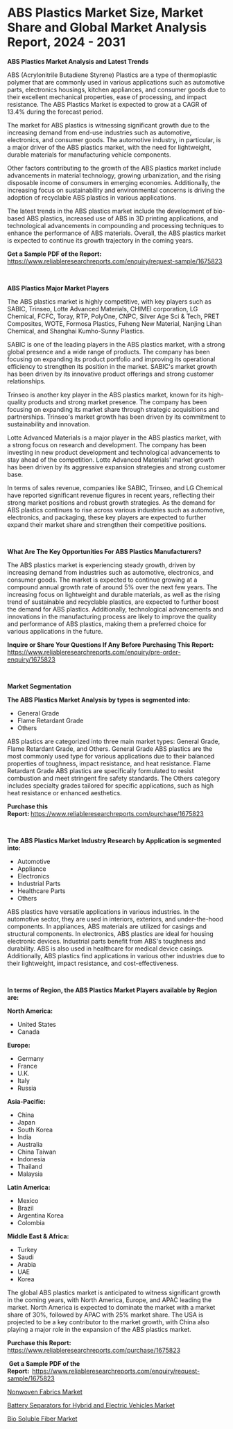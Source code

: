 <p><h1>ABS Plastics Market Size, Market Share and Global Market Analysis Report, 2024 - 2031</h1></p><p><strong>ABS Plastics Market Analysis and Latest Trends</strong></p>
<p><p>ABS (Acrylonitrile Butadiene Styrene) Plastics are a type of thermoplastic polymer that are commonly used in various applications such as automotive parts, electronics housings, kitchen appliances, and consumer goods due to their excellent mechanical properties, ease of processing, and impact resistance. The ABS Plastics Market is expected to grow at a CAGR of 13.4% during the forecast period.</p><p>The market for ABS plastics is witnessing significant growth due to the increasing demand from end-use industries such as automotive, electronics, and consumer goods. The automotive industry, in particular, is a major driver of the ABS plastics market, with the need for lightweight, durable materials for manufacturing vehicle components.</p><p>Other factors contributing to the growth of the ABS plastics market include advancements in material technology, growing urbanization, and the rising disposable income of consumers in emerging economies. Additionally, the increasing focus on sustainability and environmental concerns is driving the adoption of recyclable ABS plastics in various applications.</p><p>The latest trends in the ABS plastics market include the development of bio-based ABS plastics, increased use of ABS in 3D printing applications, and technological advancements in compounding and processing techniques to enhance the performance of ABS materials. Overall, the ABS plastics market is expected to continue its growth trajectory in the coming years.</p></p>
<p><strong>Get a Sample PDF of the Report:&nbsp;</strong> <a href="https://www.reliableresearchreports.com/enquiry/request-sample/1675823">https://www.reliableresearchreports.com/enquiry/request-sample/1675823</a></p>
<p>&nbsp;</p>
<p><strong>ABS Plastics Major Market Players</strong></p>
<p><p>The ABS plastics market is highly competitive, with key players such as SABIC, Trinseo, Lotte Advanced Materials, CHIMEI corporation, LG Chemical, FCFC, Toray, RTP, PolyOne, CNPC, Silver Age Sci & Tech, PRET Composites, WOTE, Formosa Plastics, Fuheng New Material, Nanjing Lihan Chemical, and Shanghai Kumho-Sunny Plastics.</p><p>SABIC is one of the leading players in the ABS plastics market, with a strong global presence and a wide range of products. The company has been focusing on expanding its product portfolio and improving its operational efficiency to strengthen its position in the market. SABIC's market growth has been driven by its innovative product offerings and strong customer relationships.</p><p>Trinseo is another key player in the ABS plastics market, known for its high-quality products and strong market presence. The company has been focusing on expanding its market share through strategic acquisitions and partnerships. Trinseo's market growth has been driven by its commitment to sustainability and innovation.</p><p>Lotte Advanced Materials is a major player in the ABS plastics market, with a strong focus on research and development. The company has been investing in new product development and technological advancements to stay ahead of the competition. Lotte Advanced Materials' market growth has been driven by its aggressive expansion strategies and strong customer base.</p><p>In terms of sales revenue, companies like SABIC, Trinseo, and LG Chemical have reported significant revenue figures in recent years, reflecting their strong market positions and robust growth strategies. As the demand for ABS plastics continues to rise across various industries such as automotive, electronics, and packaging, these key players are expected to further expand their market share and strengthen their competitive positions.</p></p>
<p>&nbsp;</p>
<p><strong>What Are The Key Opportunities For ABS Plastics Manufacturers?</strong></p>
<p><p>The ABS plastics market is experiencing steady growth, driven by increasing demand from industries such as automotive, electronics, and consumer goods. The market is expected to continue growing at a compound annual growth rate of around 5% over the next few years. The increasing focus on lightweight and durable materials, as well as the rising trend of sustainable and recyclable plastics, are expected to further boost the demand for ABS plastics. Additionally, technological advancements and innovations in the manufacturing process are likely to improve the quality and performance of ABS plastics, making them a preferred choice for various applications in the future.</p></p>
<p><strong>Inquire or Share Your Questions If Any Before Purchasing This Report:</strong> <a href="https://www.reliableresearchreports.com/enquiry/pre-order-enquiry/1675823">https://www.reliableresearchreports.com/enquiry/pre-order-enquiry/1675823</a></p>
<p>&nbsp;</p>
<p><strong>Market Segmentation</strong></p>
<p><strong>The ABS Plastics Market Analysis by types is segmented into:</strong></p>
<p><ul><li>General Grade</li><li>Flame Retardant Grade</li><li>Others</li></ul></p>
<p><p>ABS plastics are categorized into three main market types: General Grade, Flame Retardant Grade, and Others. General Grade ABS plastics are the most commonly used type for various applications due to their balanced properties of toughness, impact resistance, and heat resistance. Flame Retardant Grade ABS plastics are specifically formulated to resist combustion and meet stringent fire safety standards. The Others category includes specialty grades tailored for specific applications, such as high heat resistance or enhanced aesthetics.</p></p>
<p><strong>Purchase this Report:&nbsp;</strong><a href="https://www.reliableresearchreports.com/purchase/1675823">https://www.reliableresearchreports.com/purchase/1675823</a></p>
<p>&nbsp;</p>
<p><strong>The ABS Plastics Market Industry Research by Application is segmented into:</strong></p>
<p><ul><li>Automotive</li><li>Appliance</li><li>Electronics</li><li>Industrial Parts</li><li>Healthcare Parts</li><li>Others</li></ul></p>
<p><p>ABS plastics have versatile applications in various industries. In the automotive sector, they are used in interiors, exteriors, and under-the-hood components. In appliances, ABS materials are utilized for casings and structural components. In electronics, ABS plastics are ideal for housing electronic devices. Industrial parts benefit from ABS's toughness and durability. ABS is also used in healthcare for medical device casings. Additionally, ABS plastics find applications in various other industries due to their lightweight, impact resistance, and cost-effectiveness.</p></p>
<p>&nbsp;</p>
<p><strong>In terms of Region, the ABS Plastics Market Players available by Region are:</strong></p>
<p>
    <p> <strong> North America: </strong>
        <ul>
            <li>United States</li>
            <li>Canada</li>
        </ul>
        </p> 
    <p> <strong> Europe: </strong>
        <ul>
            <li>Germany</li>
            <li>France</li>
            <li>U.K.</li>
            <li>Italy</li>
            <li>Russia</li>
        </ul>
        </p> 
    <p> <strong> Asia-Pacific: </strong>
        <ul>
            <li>China</li>
            <li>Japan</li>
            <li>South Korea</li>
            <li>India</li>
            <li>Australia</li>
            <li>China Taiwan</li>
            <li>Indonesia</li>
            <li>Thailand</li>
            <li>Malaysia</li>
        </ul>
        </p> 
    <p> <strong> Latin America: </strong>
        <ul>
            <li>Mexico</li>
            <li>Brazil</li>
            <li>Argentina Korea</li>
            <li>Colombia</li>
        </ul>
        </p> 
    <p> <strong> Middle East & Africa: </strong>
        <ul>
            <li>Turkey</li>
            <li>Saudi</li>
            <li>Arabia</li>
            <li>UAE</li>
            <li>Korea</li>
        </ul>
    </p>
    </p>
<p><p>The global ABS plastics market is anticipated to witness significant growth in the coming years, with North America, Europe, and APAC leading the market. North America is expected to dominate the market with a market share of 30%, followed by APAC with 25% market share. The USA is projected to be a key contributor to the market growth, with China also playing a major role in the expansion of the ABS plastics market.</p></p>
<p><strong>Purchase this Report: </strong><a href="https://www.reliableresearchreports.com/purchase/1675823">https://www.reliableresearchreports.com/purchase/1675823</a></p>
<p>&nbsp;<strong>Get a Sample PDF of the Report:&nbsp;&nbsp;</strong><a href="https://www.reliableresearchreports.com/enquiry/request-sample/1675823">https://www.reliableresearchreports.com/enquiry/request-sample/1675823</a></p>
<p><strong></strong></p>
<p><p><a href="https://view.publitas.com/reportprime-1/nonwoven-fabrics-market-size-growth-and-forecast-from-2023-2030/">Nonwoven Fabrics Market</a></p><p><a href="https://view.publitas.com/reportprime-1/global-battery-separators-for-hybrid-and-electric-vehicles-market-by-types-applications-and-major-players-with-regional-growth-rate-analysis-and-development-situation-from-2023-to-2030/">Battery Separators for Hybrid and Electric Vehicles Market</a></p><p><a href="https://view.publitas.com/reportprime-1/bio-soluble-fiber-market-size-and-growth-market-segmentation-regional-and-country-breakdowns-and-market-trends-for-period-from-2023-2030/">Bio Soluble Fiber Market</a></p></p>